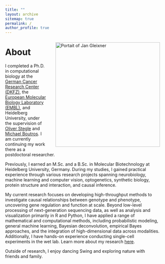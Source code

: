 ```yaml
---
title: ""
layout: archive
sitemap: true
permalink: /
author_profile: true
---
```


<img src="/assets/images/best.jpg" width="340px" alt="Portait of Jan Gleixner" align="right" style="margin-left: 30px; margin-top: 10px;" />

# About

I completed a Ph.D. in computational biology at the [German Cancer Research Center (DKFZ)](https://www.dkfz.de/), the [European Molecular Biology Laboratory (EMBL)](https://www.embl.org/), and Heidelberg University, under the supervision of [Oliver Stegle](https://steglelab.org/) and [Michael Boutros](https://www.dkfz.de/en/signaling/). I am currently continuing my work there as a postdoctoral researcher.

Previously, I earned an M.Sc. and a B.Sc. in Molecular Biotechnology at Heidelberg University, Germany. During my studies, I gained practical experience through various research projects spanning neurobiology, machine learning and computer vision, optogenetics, synthetic biology, protein structure and interaction, and causal inference.

My current research focuses on developing high-throughput methods to investigate causal relationships between genotype and phenotype, uncovering gene regulation and function at scale. Beyond low-level processing of next-generation sequencing data, as well as analysis and visualization primarily in R and Python, I have applied a range of mathematical and computational methods, including probabilistic modeling, general machine learning, Bayesian deconvolution, empirical Bayes approaches, and the integration of high-dimensional data across modalities. Additionally, I have hands-on experience conducting single-cell experiments in the wet lab. Learn more about my research [here](/research/).

Outside of research, I enjoy dancing Swing and exploring nature with friends and family.
